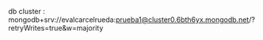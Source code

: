 db cluster  : mongodb+srv://evalcarcelrueda:prueba1@cluster0.6bth6yx.mongodb.net/?retryWrites=true&w=majority
